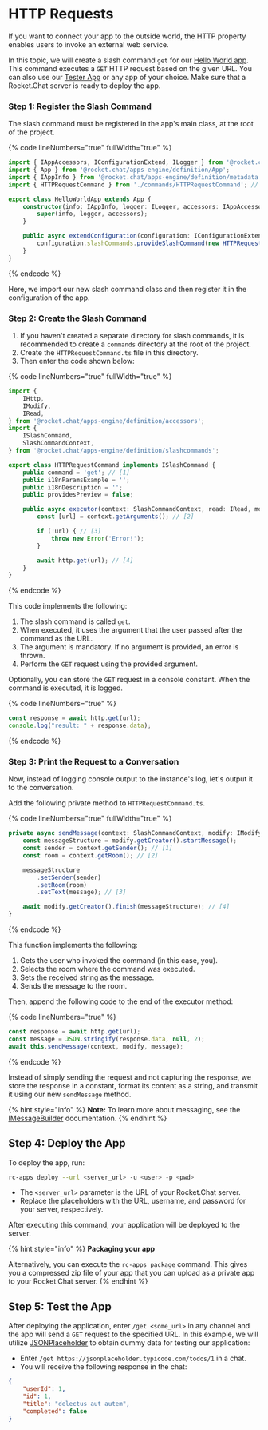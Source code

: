 # HTTP Requests

If you want to connect your app to the outside world, the HTTP property enables users to invoke an external web service.

In this topic, we will create a slash command `get` for our [Hello World app](../getting-started/creating-an-app.md). This command executes a `GET` HTTP request based on the given URL. You can also use our [Tester App](https://github.com/RocketChat/Apps.RocketChat.Tester) or any app of your choice. Make sure that a Rocket.Chat server is ready to deploy the app.

### Step 1: Register the Slash Command

The slash command must be registered in the app's main class, at the root of the project.

{% code lineNumbers="true" fullWidth="true" %}
```typescript
import { IAppAccessors, IConfigurationExtend, ILogger } from '@rocket.chat/apps-engine/definition/accessors';
import { App } from '@rocket.chat/apps-engine/definition/App';
import { IAppInfo } from '@rocket.chat/apps-engine/definition/metadata';
import { HTTPRequestCommand } from './commands/HTTPRequestCommand'; // [1]

export class HelloWorldApp extends App {
    constructor(info: IAppInfo, logger: ILogger, accessors: IAppAccessors) {
        super(info, logger, accessors);
    }

    public async extendConfiguration(configuration: IConfigurationExtend) {
        configuration.slashCommands.provideSlashCommand(new HTTPRequestCommand()); // [2]
    }
}
```
{% endcode %}

Here, we import our new slash command class and then register it in the configuration of the app.

### Step 2: Create the Slash Command

1. If you haven't created a separate directory for slash commands, it is recommended to create a `commands` directory at the root of the project.&#x20;
2. Create the `HTTPRequestCommand.ts` file in this directory.&#x20;
3. Then enter the code shown below:

{% code lineNumbers="true" fullWidth="true" %}
```typescript
import {
    IHttp,
    IModify,
    IRead,
} from '@rocket.chat/apps-engine/definition/accessors';
import {
    ISlashCommand,
    SlashCommandContext,
} from '@rocket.chat/apps-engine/definition/slashcommands';

export class HTTPRequestCommand implements ISlashCommand {
    public command = 'get'; // [1]
    public i18nParamsExample = '';
    public i18nDescription = '';
    public providesPreview = false;

    public async executor(context: SlashCommandContext, read: IRead, modify: IModify, http: IHttp): Promise<void> {
        const [url] = context.getArguments(); // [2]

        if (!url) { // [3]
            throw new Error('Error!');
        }

        await http.get(url); // [4]
    }
}
```
{% endcode %}

This code implements the following:&#x20;

1. The slash command is called `get`.
2. When executed, it uses the argument that the user passed after the command as the URL.
3. The argument is mandatory. If no argument is provided, an error is thrown.
4. Perform the `GET` request using the provided argument.

Optionally, you can store the `GET` request in a console constant. When the command is executed, it is logged.

{% code lineNumbers="true" %}
```typescript
const response = await http.get(url);
console.log("result: " + response.data);
```
{% endcode %}

### Step 3: Print the Request to a Conversation

Now, instead of logging console output to the instance's log, let's output it to the conversation.

Add the following private method to `HTTPRequestCommand.ts`.

{% code lineNumbers="true" fullWidth="true" %}
```typescript
private async sendMessage(context: SlashCommandContext, modify: IModify, message: string): Promise<void> {
    const messageStructure = modify.getCreator().startMessage();
    const sender = context.getSender(); // [1]
    const room = context.getRoom(); // [2]

    messageStructure
        .setSender(sender)
        .setRoom(room)
        .setText(message); // [3]

    await modify.getCreator().finish(messageStructure); // [4]
}
```
{% endcode %}

This function implements the following:&#x20;

1. Gets the user who invoked the command (in this case, you).&#x20;
2. Selects the room where the command was executed.&#x20;
3. Sets the received string as the message.&#x20;
4. Sends the message to the room.

Then, append the following code to the end of the executor method:

{% code lineNumbers="true" %}
```typescript
const response = await http.get(url);
const message = JSON.stringify(response.data, null, 2);
await this.sendMessage(context, modify, message);
```
{% endcode %}

Instead of simply sending the request and not capturing the response, we store the response in a constant, format its content as a string, and transmit it using our new `sendMessage` method.

{% hint style="info" %}
**Note:** To learn more about messaging, see the [IMessageBuilder](https://rocketchat.github.io/Rocket.Chat.Apps-engine/interfaces/accessors\_imessagebuilder.imessagebuilder.html) documentation.
{% endhint %}

## Step 4: Deploy the App

To deploy the app, run:&#x20;

```bash
rc-apps deploy --url <server_url> -u <user> -p <pwd>
```

* The `<server_url>` parameter is the URL of your Rocket.Chat server.&#x20;
* Replace the placeholders with the URL, username, and password for your server, respectively.&#x20;

After executing this command, your application will be deployed to the server.

{% hint style="info" %}
**Packaging your app**

Alternatively, you can execute the `rc-apps package` command. This gives you a compressed zip file of your app that you can upload as a private app to your Rocket.Chat server.&#x20;
{% endhint %}

## Step 5: Test the App

After deploying the application, enter `/get <some_url>` in any channel and the app will send a `GET` request to the specified URL. In this example, we will utilize [JSONPlaceholder](https://jsonplaceholder.typicode.com) to obtain dummy data for testing our application:

* Enter `/get https://jsonplaceholder.typicode.com/todos/1` in a chat.
* You will receive the following response in the chat:

```json
{
    "userId": 1,
    "id": 1,
    "title": "delectus aut autem",
    "completed": false
}
```
